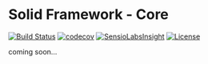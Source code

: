 # Solid Framework - Core

[![Build Status](https://travis-ci.org/solid-framework/core.svg?branch=master)](https://travis-ci.org/solid-framework/core)
[![codecov](https://codecov.io/gh/solid-framework/core/branch/master/graph/badge.svg)](https://codecov.io/gh/solid-framework/core)
[![SensioLabsInsight](https://insight.sensiolabs.com/projects/6e8c5aee-c6e2-4f5b-9d17-c72a4d2b0816/mini.png)](https://insight.sensiolabs.com/projects/6e8c5aee-c6e2-4f5b-9d17-c72a4d2b0816)
[![License](https://poser.pugx.org/solid-framework/core/license)](https://packagist.org/packages/solid-framework/core)

coming soon...
